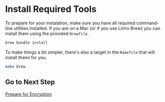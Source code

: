 # Install Required Tools

To prepare for your instalation, make sure you have all required command-line
utilities installed. If you are on a Mac (or if you use Linnx Brew) you can
install them using the provided `Brewfile`.

```bash
brew bundle install
```

To make things a bit simpler, there's also a target in the `Makefile` that will
install themi for you.

```bash
make brew
```
## Go to Next Step

[Prepare for Encryption](02-prepare-for-encryption.md)
